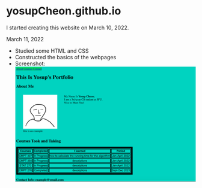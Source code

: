 # yosupCheon.github.io

I started creating this website on March 10, 2022.

March 11, 2022
- Studied some HTML and CSS 
- Constructed the basics of the webpages
- Screenshot:
![alt text](img-files/screenshot/first.png)